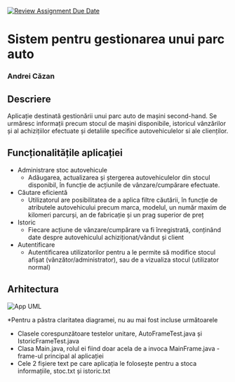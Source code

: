 [![Review Assignment Due Date](https://classroom.github.com/assets/deadline-readme-button-24ddc0f5d75046c5622901739e7c5dd533143b0c8e959d652212380cedb1ea36.svg)](https://classroom.github.com/a/YmUJH1TE)
# Sistem pentru gestionarea unui parc auto
### Andrei Căzan

## Descriere
Aplicație destinată gestionării unui parc auto de mașini second-hand. Se urmăresc informații precum stocul de mașini disponibile, istoricul vânzărilor și al achizițiilor efectuate 
și detaliile specifice autovehiculelor si ale clienților.


## Funcționalitățile aplicației

* Administrare stoc autovehicule
    - Adăugarea, actualizarea și ștergerea autovehiculelor din stocul disponibil, în funcție de acțiunile de vânzare/cumpărare efectuate.
* Căutare eficientă
   - Utilizatorul are posibilitatea de a aplica filtre căutării, în funcție de atributele autovehicului precum marca, modelul, un număr maxim de kilomeri parcurși, an de fabricație și un prag superior de preț
* Istoric
   - Fiecare acțiune de vânzare/cumpărare va fi înregistrată, conținând date despre autovehiculul achiziționat/vândut
     și client
* Autentificare
  - Autentificarea utilizatorilor pentru a le permite să modifice stocul afișat 
    (vânzător/administrator), sau de a vizualiza stocul (utilizator normal)
## Arhitectura

![App UML]((https://github.com/Programare-III-2023-2024/p3-proiect-sg1-andreiczn/blob/main/ClassDiagramParcAuto.png))

*Pentru a păstra claritatea diagramei, nu au mai fost incluse următoarele
- Clasele corespunzătoare testelor unitare, AutoFrameTest.java și IstoricFrameTest.java
- Clasa Main.java, rolul ei fiind doar acela de a invoca MainFrame.java - frame-ul principal al aplicației
- Cele 2 fișiere text pe care aplicația le folosește pentru a stoca informațiile, stoc.txt și istoric.txt
